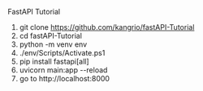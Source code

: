 ﻿FastAPI Tutorial

1. git clone https://github.com/kangrio/fastAPI-Tutorial
2. cd fastAPI-Tutorial
3. python -m venv env
4. ./env/Scripts/Activate.ps1
5. pip install fastapi[all]
6. uvicorn main:app --reload
7. go to http://localhost:8000 
